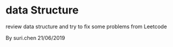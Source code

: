 # data Structure
review data structure and try to fix some problems from Leetcode

By suri.chen
21/06/2019
